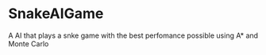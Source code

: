 # SnakeAIGame
A AI that plays a snke game with the best perfomance possible using A* and Monte Carlo
